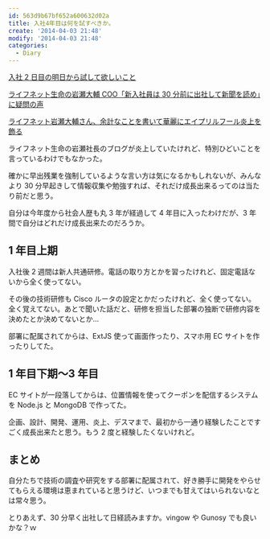 ```yaml
---
id: 563d9b67bf652a600632d02a
title: 入社4年目は何を試すべきか。
create: '2014-04-03 21:48'
modify: '2014-04-03 21:48'
categories:
  - Diary
---
```


[入社 2 日目の明日から試して欲しいこと](http://blog.livedoor.jp/daisuke_iwase/archives/7174438.html)

[ライフネット生命の岩瀬大輔 COO「新入社員は 30 分前に出社して新聞を読め」に疑問の声](http://netgeek.biz/archives/8442)

[ライフネット岩瀬大輔さん、余計なことを書いて華麗にエイプリルフール炎上を飾る](http://kirik.tea-nifty.com/diary/2014/04/post-c0c0.html)

ライフネット生命の岩瀬社長のブログが炎上していたけれど、特別ひどいことを言っているわけでもなかった。

確かに早出残業を強制しているような言い方は気になるかもしれないが、みんなより 30 分早起きして情報収集や勉強すれば、それだけ成長出来るってのは当たり前だと思う。

自分は今年度から社会人歴も丸 3 年が経過して 4 年目に入ったわけだが、3 年間で自分はどれだけ成長出来たのだろうか。

<!-- more -->

## 1 年目上期

入社後 2 週間は新人共通研修。電話の取り方とかを習ったけれど、固定電話ないから全く使ってない。

その後の技術研修も Cisco ルータの設定とかだったけれど、全く使ってない。全く覚えてない。あとで聞いた話だと、研修を担当した部署の独断で研修内容を決めたとか決めてないとか...

部署に配属されてからは、ExtJS 使って画面作ったり、スマホ用 EC サイトを作ったりしてた。

## 1 年目下期〜3 年目

EC サイトが一段落してからは、位置情報を使ってクーポンを配信するシステムを Node.js と MongoDB で作ってた。

企画、設計、開発、運用、炎上、デスマまで、最初から一通り経験したことですごく成長出来たと思う。もう 2 度と経験したくないけれど。

## まとめ

自分たちで技術の調査や研究をする部署に配属されて、好き勝手に開発をやらせてもらえる環境は恵まれていると思うけど、いつまでも甘えてはいられないなとは常々思う。

とりあえず、30 分早く出社して日経読みますか。vingow や Gunosy でも良いかな？ｗ
